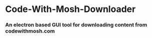 # Code-With-Mosh-Downloader
### An electron based GUI tool for downloading content from codewithmosh.com
